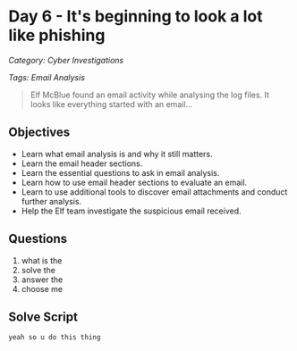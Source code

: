 # Day 6 - It's beginning to look a lot like phishing

*Category: Cyber Investigations*

*Tags: Email Analysis*

> Elf McBlue found an email activity while analysing the log files. It looks like everything started with an email...

## Objectives
- Learn what email analysis is and why it still matters.
- Learn the email header sections.
- Learn the essential questions to ask in email analysis.
- Learn how to use email header sections to evaluate an email.
- Learn to use additional tools to discover email attachments and conduct further analysis.
- Help the Elf team investigate the suspicious email received.



## Questions
1. what is the
2. solve the
3. answer the
4. choose me

## Solve Script

```bash
yeah so u do this thing
```